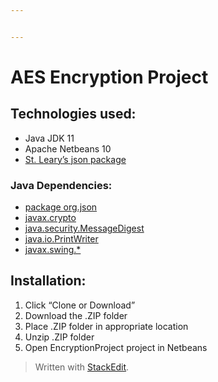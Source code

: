 ```yaml
---


---
```


<h1 id="aes-encryption-project">AES Encryption Project</h1>
<h2 id="technologies-used">Technologies used:</h2>
<ul>
<li>Java JDK 11</li>
<li>Apache Netbeans 10</li>
<li><a href="https://github.com/stleary/JSON-java">St. Leary’s json package</a></li>
</ul>
<h3 id="java-dependencies">Java Dependencies:</h3>
<ul>
<li><a href="https://github.com/stleary/JSON-java">package org.json</a></li>
<li><a href="https://docs.oracle.com/javase/7/docs/api/javax/crypto/package-summary.html">javax.crypto</a></li>
<li><a href="https://docs.oracle.com/javase/8/docs/api/java/security/MessageDigest.html">java.security.MessageDigest</a></li>
<li><a href="https://docs.oracle.com/javase/7/docs/api/java/io/PrintWriter.html">java.io.PrintWriter</a></li>
<li><a href="https://docs.oracle.com/javase/8/docs/api/index.html?javax/swing/package-summary.html">javax.swing.*</a></li>
</ul>
<h2 id="installation">Installation:</h2>
<ol>
<li>Click “Clone or Download”</li>
<li>Download the .ZIP folder</li>
<li>Place .ZIP folder in appropriate location</li>
<li>Unzip .ZIP folder</li>
<li>Open EncryptionProject project in Netbeans</li>
</ol>
<blockquote>
<p>Written with <a href="https://stackedit.io/">StackEdit</a>.</p>
</blockquote>

